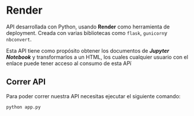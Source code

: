 # Render
API desarrollada con Python, usando **Render** como herramienta de deployment. Creada con varias bibliotecas como ```flask```, ```gunicorn```y ```nbconvert```.

Esta API tiene como propósito obtener los documentos de ***Jupyter Notebook*** y transformarlos a un HTML, los cuales cualquier usuario con el enlace puede tener acceso al consumo de esta APï

## Correr API
Para poder correr nuestra API necesitas ejecutar el siguiente comando:
```bash
python app.py
```
